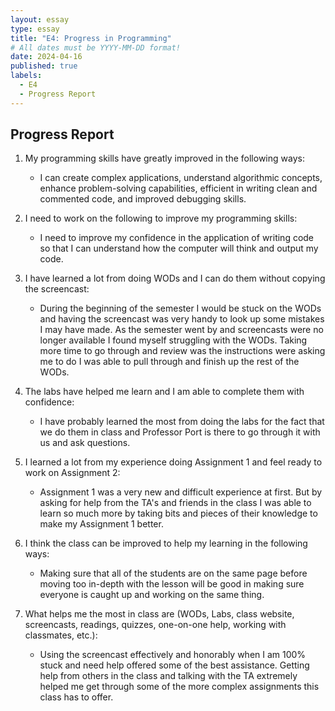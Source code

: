 ```yaml
---
layout: essay
type: essay
title: "E4: Progress in Programming"
# All dates must be YYYY-MM-DD format!
date: 2024-04-16
published: true
labels:
  - E4
  - Progress Report
---
```


## Progress Report
1. My programming skills have greatly improved in the following ways:
   - I can create complex applications, understand algorithmic concepts, enhance problem-solving capabilities, efficient in writing clean and commented code, and improved debugging skills. <br/>
     

2. I need to work on the following to improve my programming skills:
   - I need to improve my confidence in the application of writing code so that I can understand how the computer will think and output my code. <br/>
     
   
3. I have learned a lot from doing WODs and I can do them without copying the screencast:
    - During the beginning of the semester I would be stuck on the WODs and having the screencast was very handy to look up some mistakes I may have made. As the semester went by and 
     screencasts were no longer available I found myself struggling with the WODs. Taking more time to go through and review was the instructions were asking me to do I was able to pull 
     through and finish up the rest of the WODs. <br/>

   
4. The labs have helped me learn and I am able to complete them with confidence:
    - I have probably learned the most from doing the labs for the fact that we do them in class and Professor Port is there to go through it with us and ask questions. <br/>
      

5. I learned a lot from my experience doing Assignment 1 and feel ready to work on Assignment 2:
    - Assignment 1 was a very new and difficult experience at first. But by asking for help from the TA's and friends in the class I was able to learn so much more by taking bits and pieces       of their knowledge to make my Assignment 1 better. <br/>
      

6. I think the class can be improved to help my learning in the following ways:
   - Making sure that all of the students are on the same page before moving too in-depth with the lesson will be good in making sure everyone is caught up and working on the same thing. <br/>
      

7. What helps me the most in class are (WODs, Labs, class website, screencasts, readings, quizzes, one-on-one help, working with classmates, etc.):
   - Using the screencast effectively and honorably when I am 100% stuck and need help offered some of the best assistance. Getting help from others in the class and talking with the TA 
     extremely helped me get through some of the more complex assignments this class has to offer. <br/>
